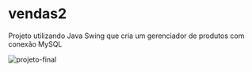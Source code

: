 # vendas2
 Projeto utilizando Java Swing que cria um gerenciador de produtos com conexão MySQL

![projeto-final](https://github.com/eldersb/vendas2/assets/122701368/c02e7f5e-9ab0-4cfd-9350-09ccb30d696a)
